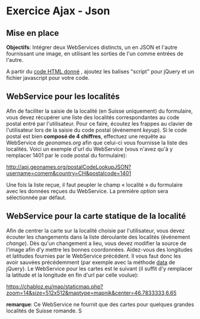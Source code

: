# Exercice Ajax - Json

## Mise en place

**Objectifs**:  Intégrer deux WebServices distincts, un en JSON et l'autre fournissant une image,  en utilisant les sorties de l'un comme entrées de l'autre. 

A partir du [code HTML donné](resources/jqueryAjaxJson.html) , ajoutez les balises "script" pour jQuery et un fichier javascript pour votre code. 

## WebService pour les localités

Afin de faciliter la saisie de la localité (en Suisse uniquement) du formulaire, vous devez récupérer une liste des localités correspondantes au code postal  entré par l'utilisateur. Pour ce faire, écoutez les frappes au clavier de l'utilisateur lors de la saisie du code postal (événement *keyup*).  Si le code postal est bien **composé de 4 chiffres**, effectuez une requête au WebService de *geonames.org* afin que celui-ci vous fournisse la liste des localités. Voici un exemple d'url du WebService (vous n'avez qu'à y remplacer 1401 par le code postal du formulaire):

http://api.geonames.org/postalCodeLookupJSON?username=comem&country=CH&postalcode=1401

Une fois la liste reçue, il faut peupler le champ « localité » du formulaire avec les données reçues du WebService. La première *option* sera sélectionnée par défaut.

## WebService pour la carte statique de la localité

 Afin de centrer la carte sur la localité choisie par l'utilisateur, vous devez écouter les changements dans la liste déroulante des localités (événement *change*). Dès qu'un changement a lieu, vous devez modifier la source de l'image afin d'y mettre les bonnes coordonnées. Aidez-vous des longitudes et latitudes fournies par le WebService précédent. Il vous faut donc les avoir sauvées précédemment (par exemple avec la méthode [data](https://api.jquery.com/data/) de jQuery). Le WebService pour les cartes est le suivant (il suffit d'y remplacer la latitude et la longitude en fin d'url par celle voulue):
 
https://chabloz.eu/map/staticmap.php?zoom=14&size=512x512&maptype=mapnik&center=46.7833333,6.65

**remarque**: Ce WebService ne fournit que des cartes pour quelques grandes localités de Suisse romande. S
<!--stackedit_data:
eyJoaXN0b3J5IjpbNjQxNzUxMjc4LDIxMDAyMTk1NzUsLTYxMj
E3MTM3NCw3MDMzMzMxMCw3ODM1OTc1OTZdfQ==
-->